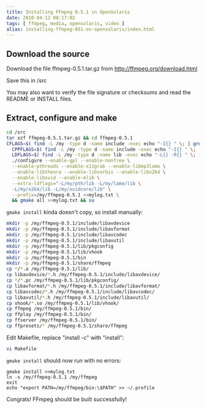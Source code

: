 ```yaml
---
title: Installing FFmpeg 0.5.1 in OpenSolaris
date: 2010-04-12 08:17:02
tags: [ ffmpeg, media, opensolaris, video ]
alias: installing-ffmpeg-051-on-opensolaris/index.html
---
```


## Download the source

Download the file ffmpeg-0.5.1.tar.gz from http://ffmpeg.org/download.html

Save this in /src

You may also want to verify the file signature or checksums and read the README or INSTALL files.

## Extract, configure and make

```sh
cd /src
tar xzf ffmpeg-0.5.1.tar.gz && cd ffmpeg-0.5.1
CFLAGS=$( find -L /my -type d -name include -exec echo "-I{} " \; | grep -v "[.][0-9]" | tr -d '\n' ) \
  CPPFLAGS=$( find -L /my -type d -name include -exec echo "-I{} " \; | grep -v "[.][0-9]" | tr -d '\n' ) \
  LDFLAGS=$( find -L /my -type d -name lib -exec echo "-L{} -R{} " \; | grep -v "[.][0-9]" | tr -d '\n' ) \
  ./configure --enable-gpl --enable-nonfree \
  --enable-pthreads --enable-x11grab --enable-libmp3lame \
  --enable-libtheora --enable-libvorbis --enable-libx264 \
  --enable-libxvid --enable-mlib \
  --extra-ldflags="-L/my/pth/lib -L/my/lame/lib \
  -L/my/x264/lib -L/my/xvidcore/lib" \
  --prefix=/my/ffmpeg-0.5.1 >>mylog.txt \
  && gmake all >>mylog.txt && su
```

`gmake install` kinda doesn't copy, so install manually:

```sh
mkdir -p /my/ffmpeg-0.5.1/include/libavdevice
mkdir -p /my/ffmpeg-0.5.1/include/libavformat
mkdir -p /my/ffmpeg-0.5.1/include/libavcodec
mkdir -p /my/ffmpeg-0.5.1/include/libavutil
mkdir -p /my/ffmpeg-0.5.1/lib/pkgconfig
mkdir -p /my/ffmpeg-0.5.1/lib/vhook
mkdir -p /my/ffmpeg-0.5.1/bin
mkdir -p /my/ffmpeg-0.5.1/share/ffmpeg
cp */*.a /my/ffmpeg-0.5.1/lib/
cp libavdevice/*.h /my/ffmpeg-0.5.1/include/libavdevice/
cp */*.pc /my/ffmpeg-0.5.1/lib/pkgconfig/
cp libavformat/*.h /my/ffmpeg-0.5.1/include/libavformat/
cp libavcodec/*.h /my/ffmpeg-0.5.1/include/libavcodec/
cp libavutil/*.h /my/ffmpeg-0.5.1/include/libavutil/
cp vhook/*.so /my/ffmpeg-0.5.1/lib/vhook/
cp ffmpeg /my/ffmpeg-0.5.1/bin/
cp ffplay /my/ffmpeg-0.5.1/bin/
cp ffserver /my/ffmpeg-0.5.1/bin/
cp ffpresets/* /my/ffmpeg-0.5.1/share/ffmpeg
```

Edit Makefile, replace "install -c" with "install":

```sh
vi Makefile
```

`gmake install` should now run with no errors:

```
gmake install >>mylog.txt
ln -s /my/ffmpeg-0.5.1 /my/ffmpeg
exit
echo "export PATH=/my/ffmpeg/bin:\$PATH" >> ~/.profile
```

Congrats! FFmpeg should be built successfully!
